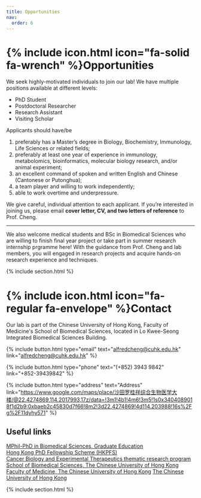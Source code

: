 ```yaml
---
title: Opportunities
nav:
  order: 6
---
```


# {% include icon.html icon="fa-solid fa-wrench" %}Opportunities

We seek highly-motivated individuals to join our lab! We have multiple positions available at different levels:​
* PhD Student
* Postdoctoral Researcher
* Research Assistant
* Visiting Scholar

Applicants should have/be 
1. preferably has a Master’s degree in Biology, Biochemistry, Immunology, Life Sciences or related fields; 
2. preferably at least one year of experience in immunology, metabolomics, bioinformatics, molecular biology research, and/or animal experiment; 
3. an excellent command of spoken and written English and Chinese (Cantonese or Putonghua); 
4. a team player and willing to work independently; 
5. able to work overtime and underpressure. 

We give careful, individual attention to each applicant. If you’re interested in joining us, please email **cover letter, CV, and two letters of reference** to Prof. Cheng.

---

We also welcome medical students and BSc in Biomedical Sciences who are willing to finish final year project or take part in summer research internship prgramme here! With the guidance from Prof. Cheng and lab members, you will engaged in research projects and acquire hands-on research experience and techniques. 


{% include section.html %}

# {% include icon.html icon="fa-regular fa-envelope" %}Contact

Our lab is part of the Chinese University of Hong Kong, Faculty of Medicine's School of Biomedical Sciences, located in Lo Kwee-Seong Integrated Biomedical Sciences Building.


{% include button.html type="email" text="alfredcheng@cuhk.edu.hk" link="alfredcheng@cuhk.edu.hk" %}

{% include button.html type="phone" text="(+852) 3943 9842" link="+852-39439842" %}

{% include button.html type="address" text="Address" link="https://www.google.com/maps/place/沙田罗桂祥综合生物医学大楼/@22.4274869,114.2017993,17z/data=!3m1!4b1!4m6!3m5!1s0x3404089018f1d2b9:0xbaeb2c45830d7f66!8m2!3d22.4274869!4d114.203988!16s%2Fg%2F11dyhy571" %}


## Useful links
[MPhil-PhD in Biomedical Sciences, Graduate Education](https://www2.sbs.cuhk.edu.hk/en-gb/education/graduate-education)  
[Hong Kong PhD Fellowship Scheme (HKPFS)](https://www.gs.cuhk.edu.hk/admissions/scholarships-fees/hkpfs)  
[Cancer Biology and Experimental Therapeutics thematic research program](https://www2.sbs.cuhk.edu.hk/en-gb/research/thematic-research-programs/cancer-biology-and-experimental-therapeutics)  
[School of Biomedical Sciences, The Chinese University of Hong Kong](https://www2.sbs.cuhk.edu.hk/en-gb/)  
[Faculty of Medicine, The Chinese University of Hong Kong](https://www.med.cuhk.edu.hk)
[The Chinese University of Hong Kong](https://www.cuhk.edu.hk/chinese/index.html)  

{% include section.html %}